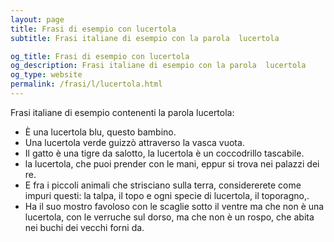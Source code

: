 ```yaml
---
layout: page
title: Frasi di esempio con lucertola 
subtitle: Frasi italiane di esempio con la parola  lucertola

og_title: Frasi di esempio con lucertola 
og_description: Frasi italiane di esempio con la parola  lucertola
og_type: website
permalink: /frasi/l/lucertola.html
---
```


Frasi italiane di esempio contenenti la parola lucertola:


- È una lucertola blu, questo bambino.
- Una lucertola verde guizzò attraverso la vasca vuota.
- Il gatto è una tigre da salotto, la lucertola è un coccodrillo tascabile.
- la lucertola, che puoi prender con le mani, eppur si trova nei palazzi dei re.
- E fra i piccoli animali che strisciano sulla terra, considererete come impuri questi: la talpa, il topo e ogni specie di lucertola, il toporagno,.
- Ha il suo mostro favoloso con le scaglie sotto il ventre ma che non è una lucertola, con le verruche sul dorso, ma che non è un rospo, che abita nei buchi dei vecchi forni da.

